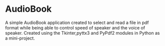 # AudioBook
A simple AudioBook application created to select and read a file in pdf format while being able to control speed of speaker and the voice of speaker.
Created using the Tkinter,pyttx3 and PyPdf2 modules in Python as a mini-project.
